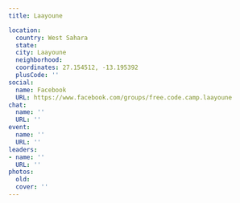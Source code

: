 ```yaml
---
title: Laayoune

location:
  country: West Sahara
  state: 
  city: Laayoune
  neighborhood: 
  coordinates: 27.154512, -13.195392
  plusCode: ''
social:
  name: Facebook
  URL: https://www.facebook.com/groups/free.code.camp.laayoune
chat:
  name: ''
  URL: ''
event:
  name: ''
  URL: ''
leaders:
- name: ''
  URL: ''
photos:
  old: 
  cover: ''
---
```


